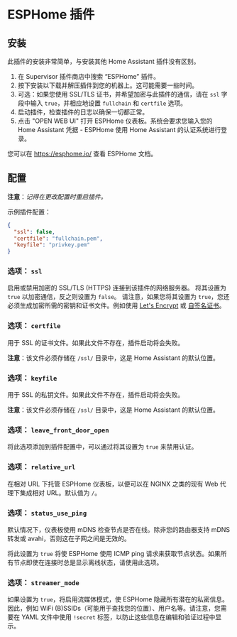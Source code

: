 # ESPHome 插件
## 安装

此插件的安装非常简单，与安装其他 Home Assistant 插件没有区别。

1. 在 Supervisor 插件商店中搜索 “ESPHome” 插件。
2. 按下安装以下载并解压插件到您的机器上。这可能需要一些时间。
3. 可选：如果您使用 SSL/TLS 证书，并希望加密与此插件的通信，请在 `ssl` 字段中输入 `true`，并相应地设置 `fullchain` 和 `certfile` 选项。
4. 启动插件，检查插件的日志以确保一切都正常。
5. 点击 "OPEN WEB UI" 打开 ESPHome 仪表板。系统会要求您输入您的 Home Assistant 凭据 - ESPHome 使用 Home Assistant 的认证系统进行登录。

您可以在 https://esphome.io/ 查看 ESPHome 文档。

## 配置

**注意**：_记得在更改配置时重启插件。_

示例插件配置：

```json
{
  "ssl": false,
  "certfile": "fullchain.pem",
  "keyfile": "privkey.pem"
}
```

### 选项： `ssl`

启用或禁用加密的 SSL/TLS (HTTPS) 连接到该插件的网络服务器。
将其设置为 `true` 以加密通信，反之则设置为 `false`。
请注意，如果您将其设置为 `true`，您还必须生成加密所需的密钥和证书文件。例如使用 [Let's Encrypt](https://www.home-assistant.io/addons/lets_encrypt/) 或 [自签名证书](https://www.home-assistant.io/docs/ecosystem/certificates/tls_self_signed_certificate/)。

### 选项： `certfile`

用于 SSL 的证书文件。如果此文件不存在，插件启动将会失败。

**注意**：该文件必须存储在 `/ssl/` 目录中，这是 Home Assistant 的默认位置。

### 选项： `keyfile`

用于 SSL 的私钥文件。如果此文件不存在，插件启动将会失败。

**注意**：该文件必须存储在 `/ssl/` 目录中，这是 Home Assistant 的默认位置。

### 选项： `leave_front_door_open`

将此选项添加到插件配置中，可以通过将其设置为 `true` 来禁用认证。

### 选项： `relative_url`

在相对 URL 下托管 ESPHome 仪表板，以便可以在 NGINX 之类的现有 Web 代理下集成相对 URL。默认值为 `/`。

### 选项： `status_use_ping`

默认情况下，仪表板使用 mDNS 检查节点是否在线。除非您的路由器支持 mDNS 转发或 avahi，否则这在子网之间是无效的。

将此设置为 `true` 将使 ESPHome 使用 ICMP ping 请求来获取节点状态。如果所有节点即使在连接时总是显示离线状态，请使用此选项。

### 选项： `streamer_mode`

如果设置为 `true`，将启用流媒体模式，使 ESPHome 隐藏所有潜在的私密信息。因此，例如 WiFi (B)SSIDs（可能用于查找您的位置）、用户名等。请注意，您需要在 YAML 文件中使用 `!secret` 标签，以防止这些信息在编辑和验证过程中显示。